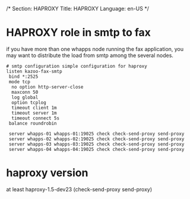 /*
Section: HAPROXY
Title: HAPROXY
Language: en-US
*/

# HAPROXY role in smtp to fax
if you have more than one whapps node running the fax application, you may want to distribute the load from smtp among the several nodes.

```
# smtp configuration simple configuration for haproxy
listen kazoo-fax-smtp
 bind *:2525
 mode tcp
  no option http-server-close
  maxconn 50
  log global
  option tcplog
  timeout client 1m
  timeout server 1m
  timeout connect 5s
 balance roundrobin

 server whapps-01 whapps-01:19025 check check-send-proxy send-proxy
 server whapps-02 whapps-02:19025 check check-send-proxy send-proxy
 server whapps-03 whapps-03:19025 check check-send-proxy send-proxy
 server whapps-04 whapps-04:19025 check check-send-proxy send-proxy
```
# haproxy version
at least haproxy-1.5-dev23 (check-send-proxy send-proxy)
